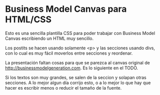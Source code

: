 Business Model Canvas para HTML/CSS
===

Esto es una sencilla plantilla CSS para poder trabajar con
Business Model Canvas escribiendo un HTML muy sencillo.

Los postits se hacen usando solamente &lt;p&gt; y las
secciones usando divs, con lo cual es muy fácil moverlos
entre secciones y reordenar.

La presentación faltan cosas para que se parezca al canvas
original de http://businessmodelgeneration.com. Es lo siguiente
en el TODO.

Si los textos son muy grandes, se salen de la seccion y solapan otras
secciones. A lo mejor algun día corrijo esto, o a lo mejor lo que hay
que hacer es escribir menos o reducir el tamaño de la fuente.
